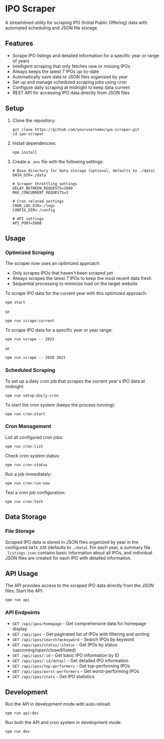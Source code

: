 # IPO Scraper

A streamlined utility for scraping IPO (Initial Public Offering) data with automated scheduling and JSON file storage.

## Features

- Scrape IPO listings and detailed information for a specific year or range of years
- Intelligent scraping that only fetches new or missing IPOs
- Always keeps the latest 7 IPOs up-to-date
- Automatically save data to JSON files organized by year
- Set up and manage scheduled scraping jobs using cron
- Configure daily scraping at midnight to keep data current
- REST API for accessing IPO data directly from JSON files

## Setup

1. Clone the repository:
   ```
   git clone https://github.com/yourusername/ipo-scraper.git
   cd ipo-scraper
   ```

2. Install dependencies:
   ```
   npm install
   ```

3. Create a `.env` file with the following settings:
   ```
   # Base directory for data storage (optional, defaults to ./data)
   DATA_DIR=./data

   # Scraper throttling settings
   DELAY_BETWEEN_REQUESTS=1000
   MAX_CONCURRENT_REQUESTS=3

   # Cron related settings
   CRON_LOG_DIR=./logs
   CONFIG_DIR=./config
   
   # API settings
   API_PORT=5000
   ```

## Usage

### Optimized Scraping

The scraper now uses an optimized approach:
- Only scrapes IPOs that haven't been scraped yet
- Always scrapes the latest 7 IPOs to keep the most recent data fresh
- Sequential processing to minimize load on the target website

To scrape IPO data for the current year with this optimized approach:
```
npm start
```
or
```
npm run scrape:current
```

To scrape IPO data for a specific year or year range:
```
npm run scrape -- 2023
```
or
```
npm run scrape -- 2020 2023
```

### Scheduled Scraping

To set up a daily cron job that scrapes the current year's IPO data at midnight:
```
npm run setup:daily-cron
```

To start the cron system (keeps the process running):
```
npm run cron:start
```

### Cron Management

List all configured cron jobs:
```
npm run cron:list
```

Check cron system status:
```
npm run cron:status
```

Run a job immediately:
```
npm run cron:run-now
```

Test a cron job configuration:
```
npm run cron:test
```

## Data Storage

### File Storage
Scraped IPO data is stored in JSON files organized by year in the configured `DATA_DIR` (defaults to `./data`). For each year, a summary file `_listings.json` contains basic information about all IPOs, and individual JSON files are created for each IPO with detailed information.

## API Usage

The API provides access to the scraped IPO data directly from the JSON files. Start the API:

```
npm run api
```

### API Endpoints

- `GET /api/ipos/homepage` - Get comprehensive data for homepage display
- `GET /api/ipos` - Get paginated list of IPOs with filtering and sorting
- `GET /api/ipos/search?q=keyword` - Search IPOs by keyword
- `GET /api/ipos/status/:status` - Get IPOs by status (upcoming/open/closed/listed)
- `GET /api/ipos/:id` - Get basic IPO information by ID
- `GET /api/ipos/:id/detail` - Get detailed IPO information
- `GET /api/ipos/top-performers` - Get top-performing IPOs
- `GET /api/ipos/worst-performers` - Get worst-performing IPOs
- `GET /api/ipos/stats` - Get IPO statistics

## Development

Run the API in development mode with auto-reload:
```
npm run api:dev
```

Run both the API and cron system in development mode:
```
npm run dev
``` 